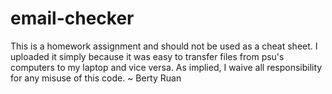 email-checker
=============

This is a homework assignment and should not be used as a cheat sheet.
I uploaded it simply because it was easy to transfer files from psu's
computers to my laptop and vice versa. As implied, I waive all responsibility
for any misuse of this code. ~ Berty Ruan
